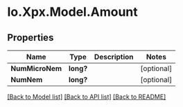 # Io.Xpx.Model.Amount
## Properties

Name | Type | Description | Notes
------------ | ------------- | ------------- | -------------
**NumMicroNem** | **long?** |  | [optional] 
**NumNem** | **long?** |  | [optional] 

[[Back to Model list]](../README.md#documentation-for-models) [[Back to API list]](../README.md#documentation-for-api-endpoints) [[Back to README]](../README.md)

